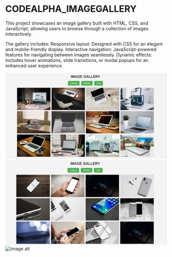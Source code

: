 # CODEALPHA_IMAGEGALLERY

This project showcases an image gallery built with HTML, CSS, and JavaScript, allowing users to browse through a collection of images interactively. 

The gallery includes:
Responsive layout: Designed with CSS for an elegant and mobile-friendly display.
Interactive navigation: JavaScript-powered features for navigating between images seamlessly.
Dynamic effects: Includes hover animations, slide transitions, or modal popups for an enhanced user experience.

![image alt](https://github.com/ShubhamJadhav2/CODEALPHA_IMAGEGALLERY/blob/de543ec263488fc4c5889992a83acfc7b2074c61/Image%20Gallery/ImageGalleryImg.png)
![image alt](https://github.com/ShubhamJadhav2/CODEALPHA_IMAGEGALLERY/blob/a60a78fa4a60d22e08162cc111b96ac3ed6f7cc9/Image%20Gallery/MobileImg.png)
![image alt]()
